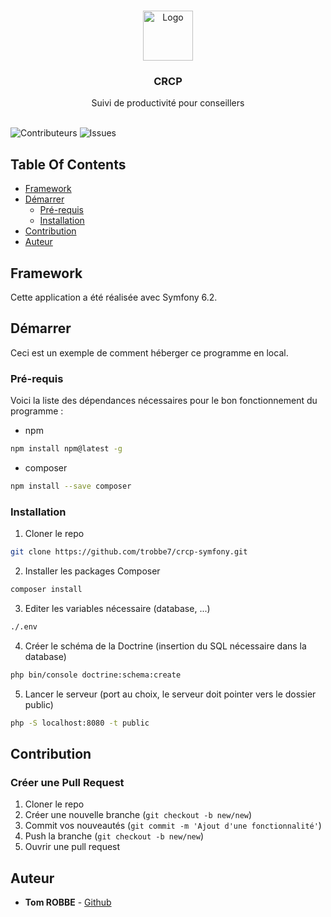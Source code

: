 <br/>
<p align="center">
  <a href="https://github.com/trobbe7/crcp-symfony">
    <img src="https://team-crcp.fr/assets/img/logo.png" alt="Logo" width="80" height="80">
  </a>

  <h3 align="center">CRCP</h3>

  <p align="center">
    Suivi de productivité pour conseillers
    <br/>
    <br/>
  </p>
</p>

![Contributeurs](https://img.shields.io/github/contributors/trobbe7/crcp-symfony?color=dark-green) ![Issues](https://img.shields.io/github/issues/trobbe7/crcp-symfony) 

## Table Of Contents

* [Framework](#framework)
* [Démarrer](#getting-démarrer)
  * [Pré-requis](#pré-requis)
  * [Installation](#installation)
* [Contribution](#contribution)
* [Auteur](#auteur)

## Framework

Cette application a été réalisée avec Symfony 6.2.

## Démarrer

Ceci est un exemple de comment héberger ce programme en local.

### Pré-requis

Voici la liste des dépendances nécessaires pour le bon fonctionnement du programme :

* npm

```sh
npm install npm@latest -g
```

* composer

```sh
npm install --save composer
```

### Installation

1. Cloner le repo

```sh
git clone https://github.com/trobbe7/crcp-symfony.git
```

2. Installer les packages Composer

```sh
composer install
```

3. Editer les variables nécessaire (database, ...)

```sh
./.env
```


4. Créer le schéma de la Doctrine (insertion du SQL nécessaire dans la database)

```sh
php bin/console doctrine:schema:create
```

5. Lancer le serveur (port au choix, le serveur doit pointer vers le dossier public)

```sh
php -S localhost:8080 -t public
```

## Contribution



### Créer une Pull Request

1. Cloner le repo
2. Créer une nouvelle branche (`git checkout -b new/new`)
3. Commit vos nouveautés (`git commit -m 'Ajout d'une fonctionnalité'`)
4. Push la branche (`git checkout -b new/new`)
5. Ouvrir une pull request

## Auteur

* **Tom ROBBE**  - [Github](https://github.com/trobbe7)

